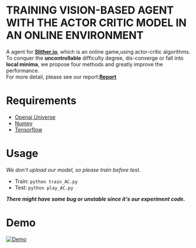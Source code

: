 # TRAINING VISION-BASED AGENT WITH THE ACTOR CRITIC MODEL IN AN ONLINE ENVIRONMENT
A agent for [**Slither.io**](http://slither.io/), 
which is an online game,using actor-critic algorithms.
To conquer the **uncontrollable** difficulty degree, 
dis-converge or fall into **local minima**, we propose four methods and greatly improve the performance.  
For more detail, please see our report:[**Report**](TRAINING-VISION-BASED-AGENT-WITH-THE-ACTOR-CRITIC-MODEL-IN-AN-ONLINE-ENVIRONMENT.pdf)
# Requirements
* [Openai Universe](https://github.com/openai/universe)
* [Numpy](http://www.numpy.org/)
* [Tensorflow](https://www.tensorflow.org/)
# Usage
*We don't upload our model, so please train before test.*
* Train: `python train_AC.py`
* Test: `python play_AC.py`

***There might have some bug or unstable since it's our experiment code.***

# Demo
[![Demo](http://img.youtube.com/vi/8iRD1w73fDo/0.jpg)](https://www.youtube.com/watch?v=8iRD1w73fDo)